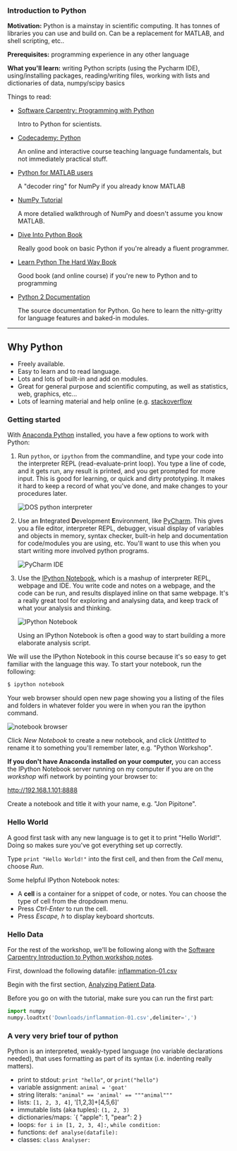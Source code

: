### Introduction to Python

**Motivation:** Python is a mainstay in scientific computing. It has tonnes of
libraries you can use and build on. Can be a replacement for MATLAB, and shell
scripting, etc..

**Prerequisites:** programming experience in any other language


**What you'll learn:** writing Python scripts (using the Pycharm IDE),
using/installing packages, reading/writing files, working with lists and
dictionaries of data, numpy/scipy basics

Things to read: 

- [Software Carpentry: Programming with Python](http://swcarpentry.github.io/python-novice-inflammation/)

    Intro to Python for scientists. 

- [Codecademy: Python](http://www.codecademy.com/en/tracks/python) 

    An online and interactive course teaching language fundamentals, but not
    immediately practical stuff. 

- [Python for MATLAB users](http://wiki.scipy.org/NumPy_for_Matlab_Users)

    A "decoder ring" for NumPy if you already know MATLAB

- [NumPy Tutorial](http://wiki.scipy.org/Tentative_NumPy_Tutorial)

    A more detalied walkthrough of NumPy and doesn't assume you know MATLAB. 
  
- [Dive Into Python Book](http://www.diveintopython.net/)

    Really good book on basic Python if you're already a fluent programmer.  

- [Learn Python The Hard Way Book](http://learnpythonthehardway.org/book/)

    Good book (and online course) if you're new to Python and to programming

- [Python 2 Documentation](https://docs.python.org/2/)

    The source documentation for Python. Go here to learn the nitty-gritty for
    language features and baked-in modules. 

--------

## Why Python

- Freely available. 
- Easy to learn and to read language.
- Lots and lots of built-in and add on modules.
- Great for general purpose and scientific computing, as well as statistics,
  web, graphics, etc...
- Lots of learning material and help online (e.g.
  [stackoverflow](http://stackoverflow.com/questions/tagged/python)

### Getting started

With [Anaconda Python](http://continuum.io/downloads) installed, you have a few
options to work with Python:

  1. Run `python`, or `ipython` from the commandline, and type your code into
     the interpreter REPL (read-evaluate-print loop). You type a line of code,
     and it gets run, any result is printed, and you get prompted for more
     input. This is good for learning, or quick and dirty prototyping. It makes
     it hard to keep a record of what you've done, and make changes to your
     procedures later. 

     ![DOS python interpreter](http://www.aspylib.com/doc/_images/console.jpeg)

  2. Use an **I**ntegrated **D**evelopment **E**nvironment, like
     [PyCharm](http://jetbrains.com/pycharm). This gives you a file editor,
     interpreter REPL, debugger, visual display of variables and objects in
     memory, syntax checker, built-in help and documentation for code/modules
     you are using, etc. You'll want to use this when you start writing more
     involved python programs. 

     ![PyCharm IDE](http://twimgs.com/ddj/images/article/2010/1210/rile1.gif)

  3. Use the [IPython Notebook](http://ipython.org/notebook.html), which is a
     mashup of interpreter REPL, webpage and IDE. You write code and notes on a
     webpage, and the code can be run, and results displayed inline on that
     same webpage. It's a really great tool for exploring and analysing data,
     and keep track of what your analysis and thinking.  

     ![IPython Notebook](https://healthyalgorithms.files.wordpress.com/2012/02/capture.png)

     Using an IPython Notebook is often a good way to start building a more
     elaborate analysis script. 
     
We will use the IPython Notebook in this course because it's so easy to get
familiar with the language this way. To start your notebook, run the following: 

```sh
$ ipython notebook
```

Your web browser should open new page showing you a listing of the files and
folders in whatever folder you were in when you ran the ipython command.

![notebook browser](http://i.snag.gy/IhpOU.jpg)

Click *New Notebook* to create a new notebook, and click *Untitlted* to rename
it to something you'll remember later, e.g. "Python Workshop". 

**If you don't have Anaconda installed on your computer,** you can access the
IPython Notebook server running on my computer if you are on the *workshop*
wifi network by pointing your browser to: 

   http://192.168.1.101:8888

Create a notebook and title it with your name, e.g. "Jon Pipitone". 

### Hello World 

A good first task with any new language is to get it to print "Hello World!".
Doing so makes sure you've got everything set up correctly. 

Type `print "Hello World!"` into the first cell, and then from the *Cell* menu,
choose *Run*. 

Some helpful IPython Notebook notes: 

- A **cell** is a container for a snippet of code, or notes. You can choose the
  type of cell from the dropdown menu.
- Press *Ctrl-Enter* to run the cell. 
- Press *Escape, h* to display keyboard shortcuts. 

### Hello Data

For the rest of the workshop, we'll be following along with the [Software
Carpentry Introduction to Python workshop
notes](https://github.com/swcarpentry/python-novice-inflammation).

First, download the following datafile: [inflammation-01.csv](https://raw.githubusercontent.com/swcarpentry/python-novice-inflammation/gh-pages/data/inflammation-01.csv)

Begin with the first section, [Analyzing Patient
Data](http://swcarpentry.github.io/python-novice-inflammation/01-numpy.html).

Before you go on with the tutorial, make sure you can run the first part: 

```python
import numpy
numpy.loadtxt('Downloads/inflammation-01.csv',delimiter=',')
```

### A very very brief tour of python

Python is an interpreted, weakly-typed language (no variable declarations
needed), that uses formatting as part of its syntax (i.e. indenting really
matters). 

- print to stdout: `print "hello"`, or `print("hello")`
- variable assignment: `animal = 'goat'`
- string literals: `"animal" == 'animal' == """animal"""`
- lists: `[1, 2, 3, 4]`, '[1,2,3]+[4,5,6]'
- immutable lists (aka tuples): `(1, 2, 3)`
- dictionaries/maps: `{ "apple": 1, "pear": 2 }
- loops: `for i in [1, 2, 3, 4]:`, `while condition:`
- functions: `def analyse(datafile):`
- classes: `class Analyser:`
